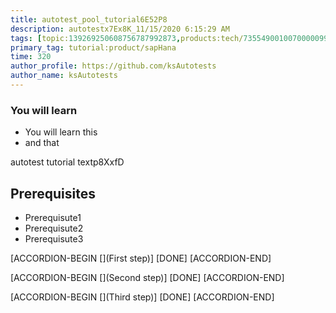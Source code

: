```yaml
---
title: autotest_pool_tutorial6E52P8
description: autotestx7Ex8K_11/15/2020 6:15:29 AM
tags: [topic:139269250608756787992873,products:tech/73554900100700000996,tutorial:experience/advanced]
primary_tag: tutorial:product/sapHana
time: 320
author_profile: https://github.com/ksAutotests
author_name: ksAutotests
---
```

### You will learn
- You will learn this
- and that

autotest tutorial textp8XxfD

## Prerequisites
- Prerequisute1
- Prerequisute2
- Prerequisute3

[ACCORDION-BEGIN [](First step)]
[DONE]
[ACCORDION-END]

[ACCORDION-BEGIN [](Second step)]
[DONE]
[ACCORDION-END]

[ACCORDION-BEGIN [](Third step)]
[DONE]
[ACCORDION-END]

